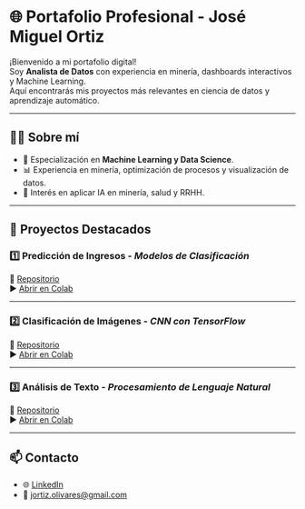 # 🌐 Portafolio Profesional - José Miguel Ortiz

¡Bienvenido a mi portafolio digital!  
Soy **Analista de Datos** con experiencia en minería, dashboards interactivos y Machine Learning.  
Aquí encontrarás mis proyectos más relevantes en ciencia de datos y aprendizaje automático.

---

## 👨‍💻 Sobre mí
- 🎯 Especialización en **Machine Learning y Data Science**.  
- 📊 Experiencia en minería, optimización de procesos y visualización de datos.  
- 🤖 Interés en aplicar IA en minería, salud y RRHH.  

---

## 🚀 Proyectos Destacados

### 1️⃣ Predicción de Ingresos - *Modelos de Clasificación*
🔗 [Repositorio](https://github.com/usuario/proyecto-ml-interpretacion)  
▶️ [Abrir en Colab](https://colab.research.google.com/github/usuario/proyecto-ml-interpretacion/blob/master/notebooks/proyecto.ipynb)

---

### 2️⃣ Clasificación de Imágenes - *CNN con TensorFlow*
🔗 [Repositorio](https://github.com/usuario/proyecto-ml-imagenes)  
▶️ [Abrir en Colab](https://colab.research.google.com/github/ortijm/proyecto-ml-imagenes/blob/master/notebooks/proyecto.ipynb)

---

### 3️⃣ Análisis de Texto - *Procesamiento de Lenguaje Natural*
🔗 [Repositorio](https://github.com/ortijm/proyecto-ml-nlp)  
▶️ [Abrir en Colab](https://colab.research.google.com/github/ortijm/proyecto-ml-nlp/blob/master/notebooks/proyecto-nlp.ipynb)

---

## 📫 Contacto
- 🌐 [LinkedIn](https://www.linkedin.com/in/jortiz-olivares)  
- 📧 jortiz.olivares@gmail.com  
